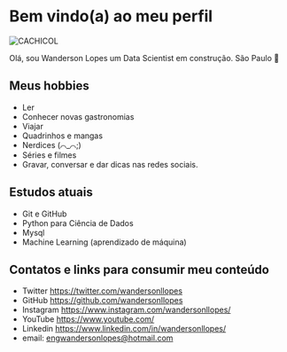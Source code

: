# Bem vindo(a) ao meu perfil


![CACHICOL](https://user-images.githubusercontent.com/24611884/182192092-703f4de8-8301-434a-aec3-846ab48b4120.jpg)

Olá, sou Wanderson Lopes um Data Scientist em construção.
São Paulo 📌

## Meus hobbies

- Ler
- Conhecer novas gastronomias
- Viajar
- Quadrinhos e mangas 
- Nerdices (⌒_⌒;)
- Séries e filmes
- Gravar, conversar e dar dicas nas redes sociais.

## Estudos atuais

- Git e GitHub
- Python para Ciência de Dados
- Mysql
- Machine Learning (aprendizado de máquina)

## Contatos e links para consumir meu conteúdo

- Twitter https://twitter.com/wandersonllopes
- GitHub https://github.com/wandersonllopes
- Instagram https://www.instagram.com/wandersonllopes/
- YouTube https://www.youtube.com/
- Linkedin https://www.linkedin.com/in/wandersonllopes/
- email: engwandersonlopes@hotmail.com
